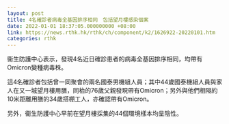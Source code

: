 ```yaml
---
layout: post
title: 4名確診者病毒全基因排序相同　包括望月樓感染個案
date: 2022-01-01 18:37:05.000000000 +08:00
link: https://news.rthk.hk/rthk/ch/component/k2/1626922-20220101.htm
categories: rthk
---
```


衞生防護中心表示，發現4名近日確診患者的病毒全基因排序相同，均帶有Omicron變種病毒株。

這4名確診者包括曾一同聚會的兩名國泰男機組人員；其中44歲國泰機組人員與家人在又一城望月樓用膳，同枱的76歲父親發現帶有Omicron；另外與他們相隔約10米距離用膳的34歲搭棚工人，亦確認帶有Omicron。

另外，衞生防護中心早前在望月樓採集的44個環境樣本均呈陰性。
